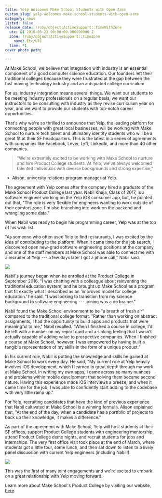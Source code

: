 ```yaml
---
title: Yelp Welcomes Make School Students with Open Arms
custom_slug: yelp-welcomes-make-school-students-with-open-arms
category: news
listed: false
release_date: !ruby/object:ActiveSupport::TimeWithZone
  utc: &1 2018-05-23 00:00:00.000000000 Z
  zone: !ruby/object:ActiveSupport::TimeZone
    name: Etc/UTC
  time: *1
cover_photo_path: 

---
```

At Make School, we believe that integration with industry is an essential component of a good computer science education. Our founders left their traditional colleges because they were frustrated at the gap between the fast moving technology industry and an antiquated college curriculum.

For us, industry integration means several things. We want our students to be meeting industry professionals on a regular basis, we want our instructors to be consulting with industry as they revise curriculum year on year, and we want to provide our students with top-notch career opportunities.

That's why we're so thrilled to announce that Yelp, the leading platform for connecting people with great local businesses, will be working with Make School to nurture tech talent and ultimately identify students who will be a great fit at their SF headquarters. This is the latest in a series of agreements with companies like Facebook, Lever, Lyft, LinkedIn, and more than 40 other companies.

> "We're extremely excited to be working with Make School to nurture and hire Product College students. At Yelp, we've always welcomed talented individuals with diverse backgrounds and strong expertise," 

- Alison, university relations program manager at Yelp.

The agreement with Yelp comes after the company hired a graduate of the Make School Product College last year. Nabil Khaja, Class of 2017, is a software engineer working on the Yelp iOS consumer app, but, he pointed out that, "The role is very flexible for engineers wanting to work outside of their comfort zone. I'm also branching into work on the backend and wrangling some data."

When Nabil was ready to begin his programming career, Yelp was at the top of his wish list.

"As someone who often used Yelp to find restaurants, I was excited by the idea of contributing to the platform. When it came time for the job search, I discovered open new-grad software engineering positions at the company, and one of the staff members at Make School was able to connect me with a recruiter at Yelp --- a few days later I got a phone call," Nabil said.

![](https://lh3.googleusercontent.com/UbH4HKNT4dO5BZNlgKuR7Iq7dYOLrrTPF9v0fcQ5ipFHTs1w3e_h0DM6jEQCmHo1UyRHv0KxDzJ81GVHmHV0Tkq-9BjLc_hTFfqbyhhFU_FrwluRoUwTwrDdh95UBzGiyPIOA7cU)

Nabil's journey began when he enrolled at the Product College in September 2016. "I was chatting with a colleague about reinventing the traditional education system, and he brought up Make School as a program that fit exactly what I described as an 'improved model for college education.' he said. "I was looking to transition from my science background to software engineering --- joining was a no brainer."

Nabil found the Make School environment to be "a breath of fresh air" compared to the traditional college format. "Rather than working on abstract assignments, I had the opportunity to build apps and products that were meaningful to me," Nabil recalled. "When I finished a course in college, I'd be left with a number on my report card and a sinking feeling that I wasn't actually capable of adding value to prospective companies. When I finished a course at Make School, however, I was empowered by having built a tangible representation of my skills in the form of a unique product."

In his current role, Nabil is putting the knowledge and skills he gained at Make School to work every day. He said, "My current role at Yelp heavily involves iOS development, which I learned in great depth through my work at Make School. In writing my own apps, I came across so many nuances and problems within mobile development that solving them became second nature. Having this experience made iOS interviews a breeze, and when it came time for the job, I was able to confidently start adding to the codebase with very little ramp up."

For Yelp, recruiting candidates that have the kind of previous experience that Nabil cultivated at Make School is a winning formula. Alison explained that, "At the end of the day, when a candidate has a portfolio of projects to back up their knowledge, it makes a difference."

As part of the agreement with Make School, Yelp will host students at their SF offices, support Product College students with engineering mentorship, attend Product College demo nights, and recruit students for jobs and internships. The very first office visit took place at the end of March, where students got a little tour, some lunch, and then sat down to listen to a lively panel discussion with current Yelp engineers (including Nabil!).

![](https://lh6.googleusercontent.com/RUxcQbwxPISwIf35-xKM-gCE7obSQ2ynvAGB6EQSsNvBjh78lIkqPd-io7Ifylxmb84zEkWwJnoOKQ2J7_4LLr0PTXlzUnOlVeyA7UdT3Cvj3Ahj6tN1mczxWgqnJ0shAJjpy7vM)

This was the first of many joint engagements and we're excited to embark on a great relationship with Yelp moving forward!

Learn more about Make School's Product College by visiting our website, [here](https://www.makeschool.com/product-college?utm_source=blog&utm_medium=referral&utm_campaign=blog-yelp-partnership-announcement&utm_content=).